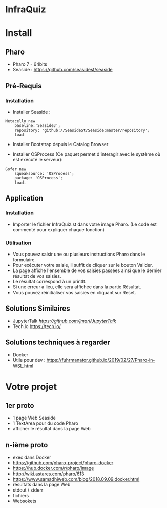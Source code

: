 # InfraQuiz

# Install

## Pharo 

- Pharo 7 - 64bits
- Seaside : https://github.com/seasidest/seaside

## Pré-Requis

### Installation

- Installer Seaside :

```Smalltalk
Metacello new
    baseline:'Seaside3';
    repository: 'github://SeasideSt/Seaside:master/repository';
    load
```
- Installer Bootstrap depuis le Catalog Browser

- Installer OSProcess (Ce paquet permet d'interagir avec le système où est exécuté le serveur):

```Smalltalk
Gofer new
	squeaksource: 'OSProcess';
	package: 'OSProcess';
	load.
```

## Application

### Installation

- Importer le fichier InfraQuiz.st dans votre image Pharo. (Le code est commenté pour expliquer chaque fonction)

### Utilisation

- Vous pouvez saisir une ou plusieurs instructions Pharo dans le formulaire.
- Pour exécuter votre saisie, il suffit de cliquer sur le bouton Valider.
- La page affiche l'ensemble de vos saisies passées ainsi que le dernier résultat de vos saisies.
- Le résultat correspond à un printIt.
- Si une erreur a lieu, elle sera affichée dans la partie Résultat.
- Vous pouvez réinitialiser vos saisies en cliquant sur Reset.

## Solutions Similaires 

- JupyterTalk *https://github.com/jmari/JupyterTalk*
- Tech.io https://tech.io/

## Solutions techniques à regarder 

- Docker
- Utile pour dev : https://fuhrmanator.github.io/2019/02/27/Pharo-in-WSL.html

# Votre projet

## 1er proto

- 1 page Web Seaside
- 1 TextArea pour du code Pharo
- afficher le résultat dans la page Web

## n-ième proto

- exec dans Docker 
- https://github.com/pharo-project/pharo-docker
- https://hub.docker.com/r/pharo/image
- http://wiki.astares.com/pharo/613
- https://www.samadhiweb.com/blog/2018.09.09.docker.html
- résultats dans la page Web
- stdout / stderr
- fichiers
- Websokets



